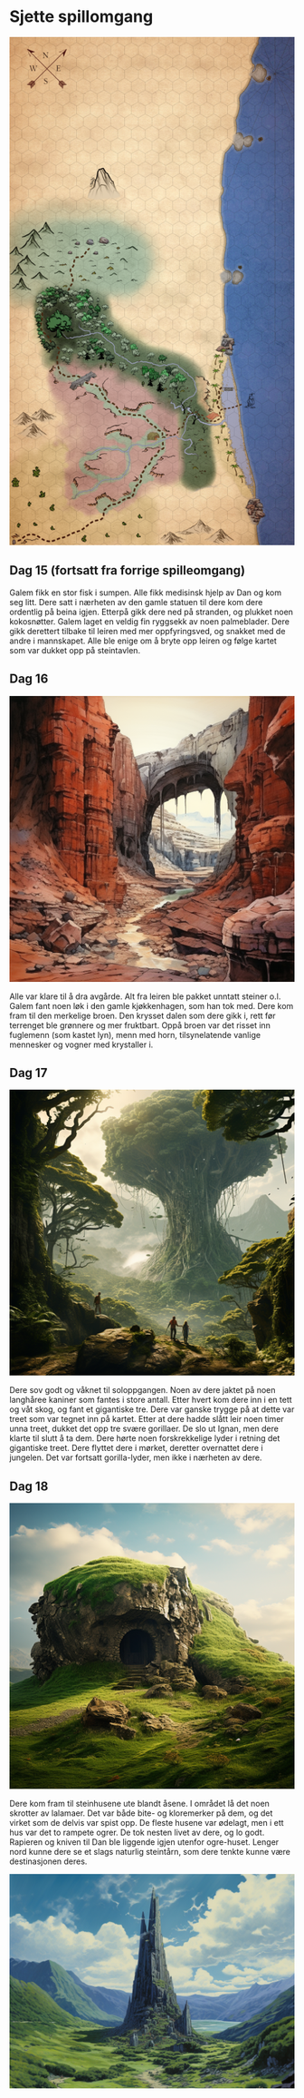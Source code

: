# Sjette spillomgang

<img src="images/worldmap_mini.png" alt="Reisen så langt"/>

## Dag 15 (fortsatt fra forrige spilleomgang)

Galem fikk en stor fisk i sumpen. Alle fikk medisinsk hjelp av Dan og kom seg litt. Dere satt i nærheten av den gamle statuen til dere kom dere ordentlig på beina igjen. Etterpå gikk dere ned på stranden, og plukket noen kokosnøtter. Galem laget en veldig fin ryggsekk av noen palmeblader. Dere gikk derettert tilbake til leiren med mer oppfyringsved, og snakket med de andre i mannskapet. Alle ble enige om å bryte opp leiren og følge kartet som var dukket opp på steintavlen. 

## Dag 16

<img src="images/bridge_mini.png" alt="Broen med inskripsjonene"/>

Alle var klare til å dra avgårde. Alt fra leiren ble pakket unntatt steiner o.l. Galem fant noen løk i den gamle kjøkkenhagen, som han tok med. Dere kom fram til den merkelige broen. Den krysset dalen som dere gikk i, rett før terrenget ble grønnere og mer fruktbart. Oppå broen var det risset inn fuglemenn (som kastet lyn), menn med horn, tilsynelatende vanlige mennesker og vogner med krystaller i. 

## Dag 17

<img src="images/tree_mini.png" alt="Det største treet i skogen"/>

Dere sov godt og våknet til soloppgangen. Noen av dere jaktet på noen langhåree kaniner som fantes i store antall. Etter hvert kom dere inn i en tett og våt skog, og fant et gigantiske tre. Dere var ganske trygge på at dette var treet som var tegnet inn på kartet. Etter at dere hadde slått leir noen timer unna treet, dukket det opp tre svære gorillaer. De slo ut Ignan, men dere klarte til slutt å ta dem. Dere hørte noen forskrekkelige lyder i retning det gigantiske treet. Dere flyttet dere i mørket, deretter overnattet dere i jungelen. Det var fortsatt gorilla-lyder, men ikke i nærheten av dere. 

## Dag 18

<img src="images/rockhouse_mini.png" alt="Steinhusene"/>

Dere kom fram til steinhusene ute blandt åsene. I området lå det noen skrotter av lalamaer. Det var både bite- og kloremerker på dem, og det virket som de delvis var spist opp. De fleste husene var ødelagt, men i ett hus var det to rampete ogrer. De tok nesten livet av dere, og lo godt. Rapieren og kniven til Dan ble liggende igjen utenfor ogre-huset. Lenger nord kunne dere se et slags naturlig steintårn, som dere tenkte kunne være destinasjonen deres.

<img src="images/spike_mini.png" alt="Steintårnet"/>
